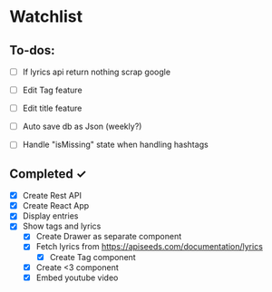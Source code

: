 # Watchlist

## To-dos:


- [ ] If lyrics api return nothing scrap google

- [ ] Edit Tag feature
- [ ] Edit title feature
- [ ] Auto save db as Json (weekly?)
- [ ] Handle "isMissing" state when handling hashtags

## Completed ✓

- [x] Create Rest API
- [x] Create React App
- [x] Display entries
- [x] Show tags and lyrics
    - [x] Create Drawer as separate component
    - [x] Fetch lyrics from https://apiseeds.com/documentation/lyrics
        - [x] Create Tag component
    - [x] Create <3 component
    - [x] Embed youtube video
